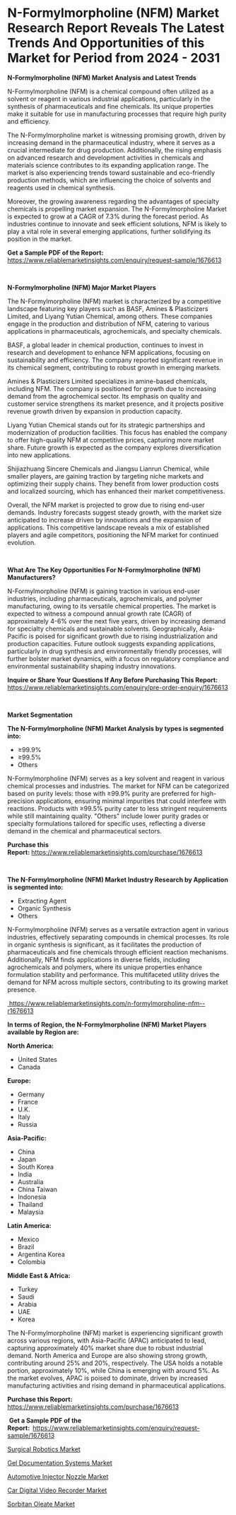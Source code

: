 <p><h1>N-Formylmorpholine (NFM) Market Research Report Reveals The Latest Trends And Opportunities of this Market for Period from 2024 - 2031</h1></p><p><strong>N-Formylmorpholine (NFM) Market Analysis and Latest Trends</strong></p>
<p><p>N-Formylmorpholine (NFM) is a chemical compound often utilized as a solvent or reagent in various industrial applications, particularly in the synthesis of pharmaceuticals and fine chemicals. Its unique properties make it suitable for use in manufacturing processes that require high purity and efficiency.</p><p>The N-Formylmorpholine market is witnessing promising growth, driven by increasing demand in the pharmaceutical industry, where it serves as a crucial intermediate for drug production. Additionally, the rising emphasis on advanced research and development activities in chemicals and materials science contributes to its expanding application range. The market is also experiencing trends toward sustainable and eco-friendly production methods, which are influencing the choice of solvents and reagents used in chemical synthesis.</p><p>Moreover, the growing awareness regarding the advantages of specialty chemicals is propelling market expansion. The N-Formylmorpholine Market is expected to grow at a CAGR of 7.3% during the forecast period. As industries continue to innovate and seek efficient solutions, NFM is likely to play a vital role in several emerging applications, further solidifying its position in the market.</p></p>
<p><strong>Get a Sample PDF of the Report:&nbsp;</strong> <a href="https://www.reliablemarketinsights.com/enquiry/request-sample/1676613?utm_campaign=1338&utm_medium=2&utm_source=Github&utm_content=ia&utm_term=30092024&utm_id=n-formylmorpholine-nfm">https://www.reliablemarketinsights.com/enquiry/request-sample/1676613</a></p>
<p>&nbsp;</p>
<p><strong>N-Formylmorpholine (NFM) Major Market Players</strong></p>
<p><p>The N-Formylmorpholine (NFM) market is characterized by a competitive landscape featuring key players such as BASF, Amines & Plasticizers Limited, and Liyang Yutian Chemical, among others. These companies engage in the production and distribution of NFM, catering to various applications in pharmaceuticals, agrochemicals, and specialty chemicals.</p><p>BASF, a global leader in chemical production, continues to invest in research and development to enhance NFM applications, focusing on sustainability and efficiency. The company reported significant revenue in its chemical segment, contributing to robust growth in emerging markets.</p><p>Amines & Plasticizers Limited specializes in amine-based chemicals, including NFM. The company is positioned for growth due to increasing demand from the agrochemical sector. Its emphasis on quality and customer service strengthens its market presence, and it projects positive revenue growth driven by expansion in production capacity.</p><p>Liyang Yutian Chemical stands out for its strategic partnerships and modernization of production facilities. This focus has enabled the company to offer high-quality NFM at competitive prices, capturing more market share. Future growth is expected as the company explores diversification into new applications.</p><p>Shijiazhuang Sincere Chemicals and Jiangsu Lianrun Chemical, while smaller players, are gaining traction by targeting niche markets and optimizing their supply chains. They benefit from lower production costs and localized sourcing, which has enhanced their market competitiveness.</p><p>Overall, the NFM market is projected to grow due to rising end-user demands. Industry forecasts suggest steady growth, with the market size anticipated to increase driven by innovations and the expansion of applications. This competitive landscape reveals a mix of established players and agile competitors, positioning the NFM market for continued evolution.</p></p>
<p>&nbsp;</p>
<p><strong>What Are The Key Opportunities For N-Formylmorpholine (NFM) Manufacturers?</strong></p>
<p><p>N-Formylmorpholine (NFM) is gaining traction in various end-user industries, including pharmaceuticals, agrochemicals, and polymer manufacturing, owing to its versatile chemical properties. The market is expected to witness a compound annual growth rate (CAGR) of approximately 4-6% over the next five years, driven by increasing demand for specialty chemicals and sustainable solvents. Geographically, Asia-Pacific is poised for significant growth due to rising industrialization and production capacities. Future outlook suggests expanding applications, particularly in drug synthesis and environmentally friendly processes, will further bolster market dynamics, with a focus on regulatory compliance and environmental sustainability shaping industry innovations.</p></p>
<p><strong>Inquire or Share Your Questions If Any Before Purchasing This Report:</strong> <a href="https://www.reliablemarketinsights.com/enquiry/pre-order-enquiry/1676613?utm_campaign=1338&utm_medium=2&utm_source=Github&utm_content=ia&utm_term=30092024&utm_id=n-formylmorpholine-nfm">https://www.reliablemarketinsights.com/enquiry/pre-order-enquiry/1676613</a></p>
<p>&nbsp;</p>
<p><strong>Market Segmentation</strong></p>
<p><strong>The N-Formylmorpholine (NFM) Market Analysis by types is segmented into:</strong></p>
<p><ul><li>≥99.9%</li><li>≥99.5%</li><li>Others</li></ul></p>
<p><p>N-Formylmorpholine (NFM) serves as a key solvent and reagent in various chemical processes and industries. The market for NFM can be categorized based on purity levels: those with ≥99.9% purity are preferred for high-precision applications, ensuring minimal impurities that could interfere with reactions. Products with ≥99.5% purity cater to less stringent requirements while still maintaining quality. "Others" include lower purity grades or specialty formulations tailored for specific uses, reflecting a diverse demand in the chemical and pharmaceutical sectors.</p></p>
<p><strong>Purchase this Report:&nbsp;</strong><a href="https://www.reliablemarketinsights.com/purchase/1676613?utm_campaign=1338&utm_medium=2&utm_source=Github&utm_content=ia&utm_term=30092024&utm_id=n-formylmorpholine-nfm">https://www.reliablemarketinsights.com/purchase/1676613</a></p>
<p>&nbsp;</p>
<p><strong>The N-Formylmorpholine (NFM) Market Industry Research by Application is segmented into:</strong></p>
<p><ul><li>Extracting Agent</li><li>Organic Synthesis</li><li>Others</li></ul></p>
<p><p>N-Formylmorpholine (NFM) serves as a versatile extraction agent in various industries, effectively separating compounds in chemical processes. Its role in organic synthesis is significant, as it facilitates the production of pharmaceuticals and fine chemicals through efficient reaction mechanisms. Additionally, NFM finds applications in diverse fields, including agrochemicals and polymers, where its unique properties enhance formulation stability and performance. This multifaceted utility drives the demand for NFM across multiple sectors, contributing to its growing market presence.</p></p>
<p><a href="https://www.reliablemarketinsights.com/n-formylmorpholine-nfm--r1676613?utm_campaign=1338&utm_medium=2&utm_source=Github&utm_content=ia&utm_term=30092024&utm_id=n-formylmorpholine-nfm">&nbsp;https://www.reliablemarketinsights.com/n-formylmorpholine-nfm--r1676613</a></p>
<p><strong>In terms of Region, the N-Formylmorpholine (NFM) Market Players available by Region are:</strong></p>
<p>
    <p> <strong> North America: </strong>
        <ul>
            <li>United States</li>
            <li>Canada</li>
        </ul>
        </p> 
    <p> <strong> Europe: </strong>
        <ul>
            <li>Germany</li>
            <li>France</li>
            <li>U.K.</li>
            <li>Italy</li>
            <li>Russia</li>
        </ul>
        </p> 
    <p> <strong> Asia-Pacific: </strong>
        <ul>
            <li>China</li>
            <li>Japan</li>
            <li>South Korea</li>
            <li>India</li>
            <li>Australia</li>
            <li>China Taiwan</li>
            <li>Indonesia</li>
            <li>Thailand</li>
            <li>Malaysia</li>
        </ul>
        </p> 
    <p> <strong> Latin America: </strong>
        <ul>
            <li>Mexico</li>
            <li>Brazil</li>
            <li>Argentina Korea</li>
            <li>Colombia</li>
        </ul>
        </p> 
    <p> <strong> Middle East & Africa: </strong>
        <ul>
            <li>Turkey</li>
            <li>Saudi</li>
            <li>Arabia</li>
            <li>UAE</li>
            <li>Korea</li>
        </ul>
    </p>
    </p>
<p><p>The N-Formylmorpholine (NFM) market is experiencing significant growth across various regions, with Asia-Pacific (APAC) anticipated to lead, capturing approximately 40% market share due to robust industrial demand. North America and Europe are also showing strong growth, contributing around 25% and 20%, respectively. The USA holds a notable portion, approximately 10%, while China is emerging with around 5%. As the market evolves, APAC is poised to dominate, driven by increased manufacturing activities and rising demand in pharmaceutical applications.</p></p>
<p><strong>Purchase this Report: </strong><a href="https://www.reliablemarketinsights.com/purchase/1676613?utm_campaign=1338&utm_medium=2&utm_source=Github&utm_content=ia&utm_term=30092024&utm_id=n-formylmorpholine-nfm">https://www.reliablemarketinsights.com/purchase/1676613</a></p>
<p>&nbsp;<strong>Get a Sample PDF of the Report:&nbsp;&nbsp;</strong><a href="https://www.reliablemarketinsights.com/enquiry/request-sample/1676613?utm_campaign=1338&utm_medium=2&utm_source=Github&utm_content=ia&utm_term=30092024&utm_id=n-formylmorpholine-nfm">https://www.reliablemarketinsights.com/enquiry/request-sample/1676613</a></p>
<p><strong></strong></p>
<p><p><a href="https://www.linkedin.com/pulse/global-surgical-robotics-market-status-2024-2031-forecast-savde?utm_campaign=1338&utm_medium=2&utm_source=Github&utm_content=ia&utm_term=30092024&utm_id=n-formylmorpholine-nfm">Surgical Robotics Market</a></p><p><a href="https://www.linkedin.com/pulse/gel-documentation-systems-market-industry-landscape-cs47e?utm_campaign=1338&utm_medium=2&utm_source=Github&utm_content=ia&utm_term=30092024&utm_id=n-formylmorpholine-nfm">Gel Documentation Systems Market</a></p><p><a href="https://www.linkedin.com/pulse/global-automotive-injector-nozzle-market-size-share-analysis-edgme?utm_campaign=1338&utm_medium=2&utm_source=Github&utm_content=ia&utm_term=30092024&utm_id=n-formylmorpholine-nfm">Automotive Injector Nozzle Market</a></p><p><a href="https://issuu.com/reportprime-2/docs/car-digital-video-recorder-market-s_9cd4b85296f052?utm_campaign=1338&utm_medium=2&utm_source=Github&utm_content=ia&utm_term=30092024&utm_id=n-formylmorpholine-nfm">Car Digital Video Recorder Market</a></p><p><a href="https://issuu.com/reportprime-2/docs/sorbitan-oleate-market-size-2030.pp_d3ba83a3686103?utm_campaign=1338&utm_medium=2&utm_source=Github&utm_content=ia&utm_term=30092024&utm_id=n-formylmorpholine-nfm">Sorbitan Oleate Market</a></p></p>